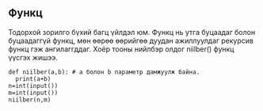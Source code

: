 ## Функц
Тодорхой зорилго бүхий багц үйлдэл юм. Функц нь утга буцаадаг болон буцаадаггүй функц, мөн өөрөө өөрийгөө дуудан ажиллуулдаг рекурсив функц гэж ангилаггддаг.
Хоёр тооны нийлбэр олдог niilber() функц үүсгэх жишээ.
```
def niilber(a,b): # а болон b параметр дамжуулж байна.
  print(a+b)
n=int(input())
m=int(input())
niilber(n,m)
```
